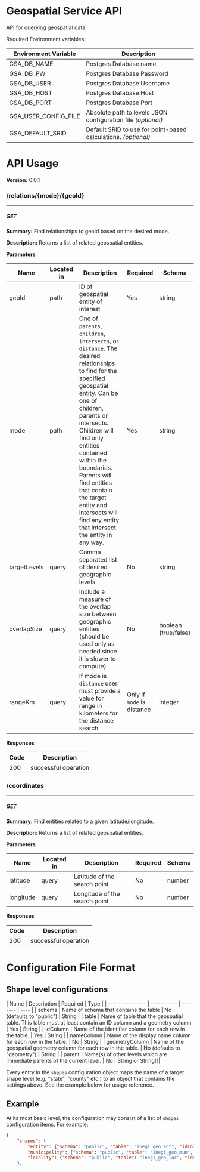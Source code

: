 Geospatial Service API
==================================

API for querying geospatial data

Required Environment variables:

|Environment Variable|Description|
|--|--|
|GSA_DB_NAME|Postgres Database name|
|GSA_DB_PW|Postgres Database Password|
|GSA_DB_USER|Postgres Database Username|
|GSA_DB_HOST|Postgres Database Host|
|GSA_DB_PORT|Postgres Database Port|
|GSA_USER_CONFIG_FILE| Absolute path to levels JSON configuration file _(optional)_|
|GSA_DEFAULT_SRID|Default SRID to use for point-based calculations. _(optional)_|
# API Usage

**Version:** 0.0.1

### /relations/{mode}/{geoId}
---
##### ***GET***
**Summary:** Find relationships to geoId based on the desired mode.

**Description:** Returns a list of related geospatial entities.

**Parameters**

| Name | Located in | Description | Required | Schema |
| ---- | ---------- | ----------- | -------- | ---- |
| geoId | path | ID of geospatial entity of interest | Yes | string |
| mode | path | One of `parents`, `children`, `intersects`, or `distance`. The desired relationships to find for the specified geospatial entity. Can be one of children, parents or intersects. Children will find only entities contained within the boundaries. Parents will find entities that contain the target entity and intersects will find any entity that intersect the entity in any way. | Yes | string |
| targetLevels | query | Comma separated list of desired geographic levels | No | string |
| overlapSize | query | Include a measure of the overlap size between geographic entities (should be used only as needed since it is slower to compute) | No | boolean (true/false) |
| rangeKm | query | If mode is `distance` user must provide a value for range in kilometers for the distance search. | Only if `mode` is distance | integer |
**Responses**

| Code | Description |
| ---- | ----------- |
| 200 | successful operation |

### /coordinates
---
##### ***GET***
**Summary:** Find entities related to a given latitude/longitude.

**Description:** Returns a list of related geospatial entities.

**Parameters**

| Name | Located in | Description | Required | Schema |
| ---- | ---------- | ----------- | -------- | ---- |
| latitude | query | Latitude of the search point | No | number |
| longitude | query | Longitude of the search point | No | number |

**Responses**

| Code | Description |
| ---- | ----------- |
| 200 | successful operation |

# Configuration File Format


## Shape level configurations
| Name | Description | Required | Type |
| ---- | ---------- | ----------- | -------- | ---- |
| schema | Name of schema that contains the table | No (defaults to "public") | String |
| table | Name of table that the geospatial table. This table must at least contain an ID column and a geometry column. | Yes | String |
| idColumn | Name of the identifier column for each row in the table. | Yes | String |
| nameColumn | Name of the display name column for each row in the table. | No | String |
| geometryColumn | Name of the geospatial geometry column for each row in the table. | No (defaults to "geometry") | String |
| parent | Name(s) of other levels which are immediate parents of the current level. | No | String or String[]|


Every entry in the `shapes` configuration object maps the name of a target shape level (e.g. "state", "county" etc.) to an object that contains the settings above. See the example below for usage reference.

## Example
At its most basic level, the configuration may consist of a list of `shapes` configuration items. For example:

```json
{
    "shapes": {
        "entity": {"schema": "public", "table": "inegi_geo_ent", "idColumn": "ent_id", "nameColumn": "ent_id"},
        "municipality": {"schema": "public", "table": "inegi_geo_mun", "idColumn": "mun_id", "parent": ["entity"], "nameColumn": "mun_id"},
        "locality": {"schema": "public", "table": "inegi_geo_loc", "idColumn": "loc_id", "parent": "municipality", "nameColumn": "loc_id"}
    },
```